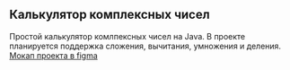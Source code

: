 ## Калькулятор комплексных чисел

Простой калькулятор комлпексных чисел на Java. В проекте планируется поддержка сложения, вычитания, умножения и деления.
[Мокап проекта в figma](https://www.figma.com/file/doqF8tKAEfgx6gPj0nBKHv/Untitled?node-id=0-1&t=cyaRzWTPsVX7kYgw-0)